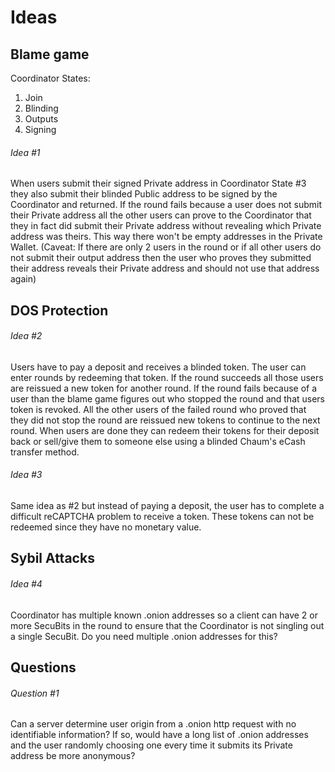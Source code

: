 # Ideas

## Blame game

Coordinator States:
1. Join
2. Blinding
3. Outputs
4. Signing

###### Idea #1
When users submit their signed Private address in Coordinator State #3 they also submit their blinded Public address to be signed by the Coordinator and returned. If the round fails because a user does not submit their Private address all the other users can prove to the Coordinator that they in fact did submit their Private address without revealing which Private address was theirs. This way there won't be empty addresses in the Private Wallet. (Caveat: If there are only 2 users in the round or if all other users do not submit their output address then the user who proves they submitted their address reveals their Private address and should not use that address again)

## DOS Protection

###### Idea #2
Users have to pay a deposit and receives a blinded token. The user can enter rounds by redeeming that token. If the round succeeds all those users are reissued a new token for another round. If the round fails because of a user than the blame game figures out who stopped the round and that users token is revoked. All the other users of the failed round who proved that they did not stop the round are reissued new tokens to continue to the next round. When users are done they can redeem their tokens for their deposit back or sell/give them to someone else using a blinded Chaum's eCash transfer method.

###### Idea #3
Same idea as #2 but instead of paying a deposit, the user has to complete a difficult reCAPTCHA problem to receive a token. These tokens can not be redeemed since they have no monetary value.

## Sybil Attacks

###### Idea #4
Coordinator has multiple known .onion addresses so a client can have 2 or more SecuBits in the round to ensure that the Coordinator is not singling out a single SecuBit. Do you need multiple .onion addresses for this?

## Questions

###### Question #1
Can a server determine user origin from a .onion http request with no identifiable information? If so, would have a long list of .onion addresses and the user randomly choosing one every time it submits its Private address be more anonymous?
